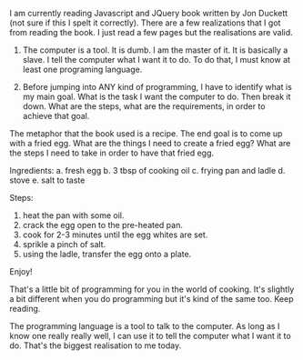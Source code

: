 I am currently reading Javascript and JQuery book written by Jon
Duckett (not sure if this I spelt it correctly). There are a few
realizations that I got from reading the book. I just read a few pages
but the realisations are valid. 

1. The computer is a tool. It is dumb. I am the master of it. It is basically a slave. I tell the computer what I want it to do. To do that, I must know at least one programing language. 

2. Before jumping into ANY kind of programming, I have to identify what is my main goal. What is the task I want the computer to do. Then break it down. What are the steps, what are the requirements, in order to achieve that goal. 

The metaphor that the book used is a recipe. The end goal is to come up with a fried egg. What are the things I need to create a fried egg? What are the steps I need to take in order to have that fried egg.

Ingredients:
a. fresh egg
b. 3 tbsp of cooking oil
c. frying pan and ladle
d. stove
e. salt to taste

Steps:
1. heat the pan with some oil.
2. crack the egg open to the pre-heated pan.
3. cook for 2-3 minutes until the egg whites are set.
4. sprikle a pinch of salt.
5. using the ladle, transfer the egg onto a plate. 

Enjoy!

That's a little bit of programming for you in the world of cooking. It's slightly a bit different when you do programming but it's kind of the same too. Keep reading. 

The programming language is a tool to talk to the computer. As long as I know one really really well, I can use it to tell the computer what I want it to do. That's the biggest realisation to me today.

